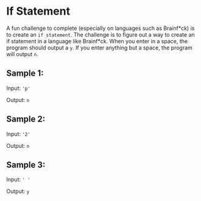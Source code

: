 # If Statement
A fun challenge to complete (especially on languages such as Brainf\*ck) is to create an `if statement`. The challenge is to figure out a way to create an if statement in a language like Brainf*ck. When you enter in a space, the program should output a `y`. If you enter anything but a space, the program will output `n`.

## Sample 1:
Input: `'p'`

Output: `n`

## Sample 2:
Input: `'2'`

Output: `n`

## Sample 3:
Input: `' '`

Output: `y`
